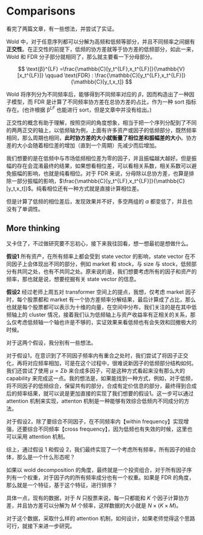 # Comparisons 

看完了两篇文章，有一些想法，并尝试了实证。

Wold 中，对于任意序列都可以分解为高频和低频等部分，并且不同频率之间据有**正交性**。在正交性的前提下，低频的协方差就等于协方差的低频部分，如此一来，Wold 和 FDR 分子部分就相同了，那么就主要看一下分母部分。


$$
\text{β}^{LF} =\frac{\mathbb{C}[y_t^{LF},x_t^{LF}]}{\mathbb{V}[x_t^{LF}]} \qquad \text{FDR} : \frac{\mathbb{C}[y_t^{LF},x_t^{LF}]}{\mathbb{C}[y_t,x_t]}
$$


Wold 将序列分为不同频率后，能够得到不同频率对应的 $\beta$，因而构造出了一种因子模型，而 FDR 是计算了不同频率协方差在总协方差的占比，作为一种 sort 指标存在。(也许根据 $\text{β}^{LF}$ 也能进行 sort，但是文章中并没有给出。)

正交性的概念有助于理解，按照空间的角度想象，相当于把一个序列分配到了不同的两两正交的轴上，以低频轴为例，上面有许多资产或因子的低频部分，既然频率相同，那么周期也相同，**此时协方差的大小就衡量了相位差和振幅差的大小**。协方差的大小会随着相位差的增加（直到一个周期）先减少而后增加。

我们想要的是在低频中与市场低频相位差为零的因子，并且振幅越大越好。但是振幅的存在会混淆最终的结果，如果想看相位差，可以看相关系数，相关系数可以避免振幅的影响，也就是纯看相位。对于 FDR 来说，分母除以总协方差，也算是排除一部分振幅的影响，$\frac{\mathbb{C}[y_t^{LF},x_t^{LF}]}{\mathbb{C}[y_t,x_t]}$。纯看相位还有一种方式就是直接计算相位差。

但是计算了低频的相位差后，发现效果并不好，多空两组的 $\alpha$ 都变低了，并且也没有了单调性。

## More thinking

又卡住了，不过做研究要不忘初心，接下来我往回看，想一想最初是想做什么。

**假设1** 所有资产，在所有频率上都会受到 state vector 的影响，state vector 在不同因子上会体现出不同的部分，例如 market 和 stock，与 size 与 stock，低频部分有共同之处，也有不共同之处。原来说的是，我们想要考虑所有的因子和资产的频率，那也就是说，想要挖掘有关 state vector 的信息。

**假设2** 经过老师上周五对 transformer 空间上的提点，我想，仅考虑 market 因子时，每个股票都和 market 有一个协方差频率分解结果，最后计算成了占比，那么也就是每个股票都可以表示为十维的向量，在空间中分布，我们关注的是在其中低频轴上的 cluster 情况，接着我们认为低频轴上与资产收益率有正相关的关系，那么仅考虑低频轴一个轴也许是不够的，实证效果来看低频也有会失效和回撤极大的时候。

对于这两个假设，我分别有一些想法。

对于假设1，在意识到了不同因子频率内有重合之处时，我们尝试了将因子正交化，再将对应频率相加，可是在这个过程中，很难说新因子的低频部分结构如何。我们还尝试了使用 $\mu = \Sigma b$ 来合成多因子，可是这种方式看起来没有那么大的 capability 来完成这一点。我的想法是，如果能找到一种方式，例如，对于低频，将不同因子的低频综合，保留共有的部分，合成有定价信息的部分，最终得到合成后的频率结果，就可以说是更加直接的实现了我们想要的假设1。这一步可以通过 attention 机制来实现，attenton 机制是一种能够有效综合低频内不同成分的方法。

对于假设2，除了要综合不同因子，在不同频率内【within frequency】实现增强，还要综合不同频率【cross frequency】，因为低频也有失效的时候，这里也可以采用 attention 机制。

综上，通过假设 1 和假设 2，我们最终实现了一个考虑所有频率，所有因子的结合体，那么是一个什么形态呢？

如果以 wold decomposition 的角度，最终就是一个投资组合，对于所有因子序列有一个权重，对于因子内的所有频率成分也有一个权重。如果是 FDR 的角度，那么就是一个特征，基于这个特征，进行排序？

具体一点，现有的数据，对于 $N$ 只股票来说，每一只都能和 $K$ 个因子计算协方差，并且协方差可以分解为 $M$ 个频率，这样数据的大小就是 $N \times (K \times M)$。

对于这个数据，采取什么样的 attention 机制，如何设计，如果老师觉得这个思路可行，就接下来进一步研究。








